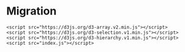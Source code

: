 # Migration

    <script src="https://d3js.org/d3-array.v2.min.js"></script>
    <script src="https://d3js.org/d3-selection.v1.min.js"></script>
    <script src="https://d3js.org/d3-hierarchy.v1.min.js"></script>
    <script src="index.js"></script>